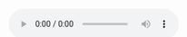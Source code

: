 
<HTML>

<HEAD>
  <TITLE> Heart </TITLE>
  <META NAME="Generator" CONTENT="EditPlus">
  <META NAME="Author" CONTENT="">
  <META NAME="Keywords" CONTENT="">
  <META NAME="Description" CONTENT="">
  <link rel="stylesheet" href ="main.css">
  <style>
      .text {
      height : 50px;
      width : 100%;
      position : absolute;
      bottom :0;
      z-index : 4;
    }
  </style>
</HEAD>

<BODY>
  <div class="box">
    <canvas id="pinkboard"></canvas>
  </div>
  <script src="main.js"></script>
  <div class="text">
    <audio controls autoplay>
		  <source src="YeuEmRatNhieu-HoangTon-7031755.mp3" type="audio/mpeg">
    </audio>
  </div>
  
</BODY>

</HTML>
